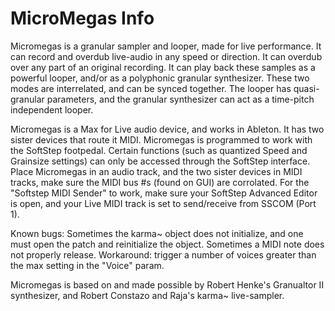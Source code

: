 # MicroMegas Info
Micromegas is a granular sampler and looper, made for live performance.
It can record and overdub live-audio in any speed or direction. It can overdub over any part of an original recording.
It can play back these samples as a powerful looper, and/or as a polyphonic granular synthesizer. 
These two modes are interrelated, and can be synced together.
The looper has quasi-granular parameters, and the granular synthesizer can act as a time-pitch independent looper.

Micromegas is a Max for Live audio device, and works in Ableton. It has two sister devices that route it MIDI.
Micromegas is programmed to work with the SoftStep footpedal. 
Certain functions (such as quantized Speed and Grainsize settings) can only be accessed through the SoftStep interface.
Place Micromegas in an audio track, and the two sister devices in MIDI tracks, make sure the MIDI bus #s (found on GUI) are corrolated.
For the "Softstep MIDI Sender" to work, make sure your SoftStep Advanced Editor is open, and your Live MIDI track is set to send/receive from SSCOM (Port 1).

Known bugs:
Sometimes the karma~ object does not initialize, and one must open the patch and reinitialize the object.
Sometimes a MIDI note does not properly release. Workaround: trigger a number of voices greater than the max setting in the "Voice" param.

Micromegas is based on and made possible by Robert Henke's Granualtor II synthesizer, and Robert Constazo and Raja's karma~ live-sampler.
